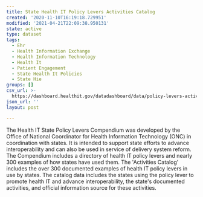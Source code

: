 ```yaml
---
title: State Health IT Policy Levers Activities Catalog
created: '2020-11-10T16:19:18.729951'
modified: '2021-04-21T22:09:38.950131'
state: active
type: dataset
tags:
  - Ehr
  - Health Information Exchange
  - Health Information Technology
  - Health It
  - Patient Engagement
  - State Health It Policies
  - State Hie
groups: []
csv_url: >-
  https://dashboard.healthit.gov/datadashboard/data/policy-levers-activities-catalog.csv
json_url: ''
layout: post

---
```

The Health IT State Policy Levers Compendium was developed by the Office of National Coordinator for Health Information Technology (ONC) in coordination with states. It is intended to support state efforts to advance interoperability and can also be used in service of delivery system reform. The Compendium includes a directory of health IT policy levers and nearly 300 examples of how states have used them. The 'Activities Catalog' includes the over 300 documented examples of health IT policy levers in use by states. The catalog data includes the states using the policy lever to promote health IT and advance interoperability, the state's documented activities, and official information source for these activities.
